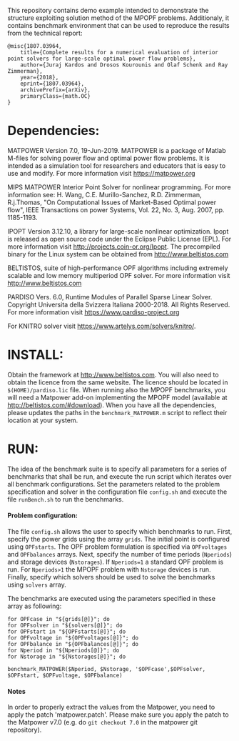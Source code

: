 This repository contains demo example intended to demonstrate the
structure exploiting solution method of the MPOPF problems. Additionaly,
it contains benchmark environment that can be used to reproduce the results
from the technical report: 

```
@misc{1807.03964,
    title={Complete results for a numerical evaluation of interior point solvers for large-scale optimal power flow problems},
    author={Juraj Kardos and Drosos Kourounis and Olaf Schenk and Ray Zimmerman},
    year={2018},
    eprint={1807.03964},
    archivePrefix={arXiv},
    primaryClass={math.OC}
}
```


Dependencies:
=============

MATPOWER Version 7.0, 19-Jun-2019. MATPOWER is a package of Matlab
M-files for solving power flow and optimal power flow problems. It is
intended as a simulation tool for researchers and educators that is easy
to use and modify. For more information visit https://matpower.org

MIPS MATPOWER Interior Point Solver for nonlinear programming. For more
information see: H. Wang, C.E. Murillo-Sanchez, R.D. Zimmerman, R.j.Thomas,
"On Computational Issues of Market-Based Optimal power flow",
IEEE Transactions on power Systems, Vol. 22, No. 3, Aug. 2007, pp. 1185-1193.

IPOPT Version 3.12.10, a library for large-scale nonlinear optimization.
Ipopt is released as open source code under the Eclipse Public License (EPL).
For more information visit http://projects.coin-or.org/Ipopt. The precompiled 
binary for the Linux system can be obtained from http://www.beltistos.com

BELTISTOS, suite of high-performance OPF algorithms including extremely
scalable and low memory multiperiod OPF solver. For more information visit
http://www.beltistos.com

PARDISO Vers. 6.0, Runtime Modules of Parallel Sparse Linear Solver.
Copyright Universita della Svizzera Italiana 2000-2018. All Rights Reserved.
For more information visit https://www.pardiso-project.org

For KNITRO solver visit https://www.artelys.com/solvers/knitro/.

INSTALL:
========

Obtain the framework at http://www.beltistos.com. You will also need to
obtain the licence from the same website. The licence should
be located in `$(HOME)/pardiso.lic` file. When running also the MPOPF benchmarks,
you will need a Matpower add-on implementing the MPOPF model (available at
http://beltistos.com/#download). When you have all the dependencies, please updates
the paths in the `benchmark_MATPOWER.m` script to reflect their location at your system.


RUN:
=======

The idea of the benchmark suite is to specify all parameters for a series of benchmarks
that shall be run, and execute the run script which iterates over all benchmark configurations.
Set the parameters related to the problem specification and solver in the
configuration file `config.sh` and execute the file `runBench.sh` to run the benchmarks.

#### Problem configuration:
The file `config.sh` allows the user to specify which benchmarks to run. First,
specify the power grids using the array `grids`.
The initial point is configured using `OPFstarts`.
The OPF problem formulation is specified via `OPFvoltages` and `OPFbalances` arrays.
Next, specify the number of time periods (`Nperiods`) and storage devices (`Nstorages`).
If `Nperiods=1` a standard OPF problem is run. For `Nperiods>1` the MPOPF problem with
`Nstorage` devices is run. 
Finally, specify which solvers should be used to solve the benchmarks using `solvers` array.

The benchmarks are executed using the parameters specified in these array as following:
```
for OPFcase in "${grids[@]}"; do
for OPFsolver in "${solvers[@]}"; do
for OPFstart in "${OPFstarts[@]}"; do
for OPFvoltage in "${OPFvoltages[@]}"; do
for OPFbalance in "${OPFbalances[@]}"; do
for Nperiod in "${Nperiods[@]}"; do
for Nstorage in "${Nstorages[@]}"; do

benchmark_MATPOWER($Nperiod, $Nstorage, '$OPFcase',$OPFsolver, $OPFstart, $OPFvoltage, $OPFbalance)
```

#### Notes
In order to properly extract the values from the Matpower, you need to apply the patch 'matpower.patch'. Please make sure you apply the patch to the Matpower v7.0 (e.g. do  `git checkout 7.0` in the matpower git repository).
